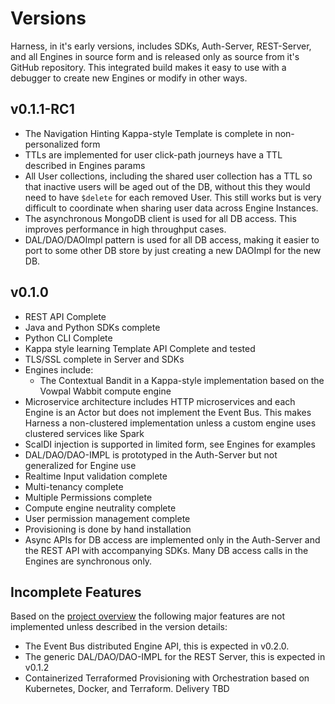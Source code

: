 # Versions

Harness, in it's early versions, includes SDKs, Auth-Server, REST-Server, and all Engines in source form and is released only as source from it's GitHub repository. This integrated build makes it easy to use with a debugger to create new Engines or modify in other ways.

## v0.1.1-RC1

 - The Navigation Hinting Kappa-style Template is complete in non-personalized form
 - TTLs are implemented for user click-path journeys have a TTL described in Engines params
 - All User collections, including the shared user collection has a TTL so that inactive users will be aged out of the DB, without this they would need to have `$delete` for each removed User. This still works but is very difficult to coordinate when sharing user data across Engine Instances.
 - The asynchronous MongoDB client is used for all DB access. This improves performance in high throughput cases.
 - DAL/DAO/DAOImpl pattern is used for all DB access, making it easier to port to some other DB store by just creating a new DAOImpl for the new DB.

## v0.1.0

 - REST API Complete
 - Java and Python SDKs complete
 - Python CLI Complete
 - Kappa style learning Template API Complete and tested
 - TLS/SSL complete in Server and SDKs
 - Engines include:
    - The Contextual Bandit in a Kappa-style implementation based on the Vowpal Wabbit compute engine
 - Microservice architecture includes HTTP microservices and each Engine is an Actor but does not implement the Event Bus. This makes Harness a non-clustered implementation unless a custom engine uses clustered services like Spark
 - ScalDI injection is supported in limited form, see Engines for examples
 - DAL/DAO/DAO-IMPL is prototyped in the Auth-Server but not generalized for Engine use
 - Realtime Input validation complete
 - Multi-tenancy complete
 - Multiple Permissions complete
 - Compute engine neutrality complete
 - User permission management complete
 - Provisioning is done by hand installation
 - Async APIs for DB access are implemented only in the Auth-Server and the REST API with accompanying SDKs. Many DB access calls in the Engines are synchronous only. 

## Incomplete Features

Based on the [project overview](README.md) the following major features are not implemented unless described in the version details:

 - The Event Bus distributed Engine API, this is expected in v0.2.0.
 - The generic DAL/DAO/DAO-IMPL for the REST Server, this is expected in v0.1.2
 - Containerized Terraformed Provisioning with Orchestration based on Kubernetes, Docker, and Terraform. Delivery TBD